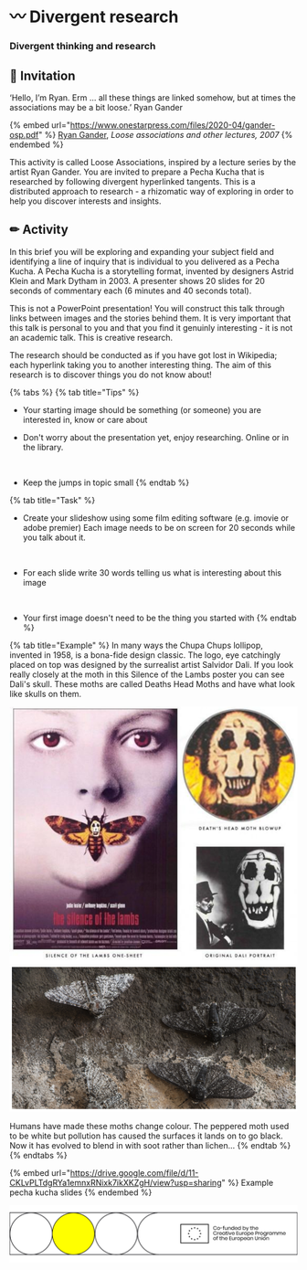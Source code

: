 # 〰 Divergent research
### Divergent thinking and research

## 🎯 Invitation

‘Hello, I’m Ryan. Erm … all these things are linked somehow, but at times the associations may be a bit loose.’ Ryan Gander

{% embed url="https://www.onestarpress.com/files/2020-04/gander-osp.pdf" %}
[Ryan Gander](https://www.onestarpress.com/artist/ryan-gander), _Loose associations and other lectures, 2007_
{% endembed %}

This activity is called Loose Associations, inspired by a lecture series by the artist Ryan Gander. You are invited to prepare a Pecha Kucha that is researched by following divergent hyperlinked tangents. This is a distributed approach to research - a rhizomatic way of exploring in order to help you discover interests and insights.&#x20;

## ✏ Activity

In this brief you will be exploring and expanding your subject field and identifying a line of inquiry that is individual to you delivered as a Pecha Kucha. A Pecha Kucha is a storytelling format, invented by designers Astrid Klein and Mark Dytham in 2003. A presenter shows 20 slides for 20 seconds of commentary each (6 minutes and 40 seconds total).

This is not a PowerPoint presentation! You will construct this talk through links between images and the stories behind them. It is very important that this talk is personal to you and that you find it genuinly interesting - it is not an academic talk. This is creative research.

​The research should be conducted as if you have got lost in Wikipedia; each hyperlink taking you to another interesting thing. The aim of this research is to discover things you do not know about!

{% tabs %}
{% tab title="Tips" %}


* Your starting image should be something (or someone) you are interested in, know or care about



* Don't worry about the presentation yet, enjoy researching. Online or in the library.&#x20;

​

* Keep the jumps in topic small
{% endtab %}

{% tab title="Task" %}




* Create your slideshow using some film editing software (e.g. imovie or adobe premier) Each image needs to be on screen for 20 seconds while you talk about it.

​

* For each slide write 30 words telling us what is interesting about this image

​

* Your first image doesn't need to be the thing you started with
{% endtab %}

{% tab title="Example" %}
In many ways the Chupa Chups lollipop, invented in 1958, is a bona-fide design classic. The logo, eye catchingly placed on top was designed by the surrealist artist Salvidor Dali. If you look really closely at the moth in this Silence of the Lambs poster you can see Dali's skull. These moths are called Deaths Head Moths and have what look like skulls on them.

![](<../.gitbook/assets/image (37).png>)![](<../.gitbook/assets/image (31).png>)

Humans have made these moths change colour. The peppered moth used to be white but pollution has caused the surfaces it lands on to go black. Now it has evolved to blend in with soot rather than lichen...
{% endtab %}
{% endtabs %}

{% embed url="https://drive.google.com/file/d/11-CKLvPLTdgRYa1emnxRNixk7ikXKZgH/view?usp=sharing" %}
Example pecha kucha slides
{% endembed %}



![](../.gitbook/assets/gitfooter.png)

​

